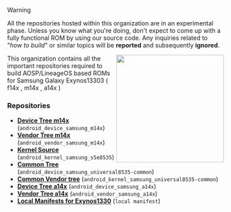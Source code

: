 > [!WARNING]
> All the repositories hosted within this organization are in an experimental phase. Unless you know what you're doing, don't expect to come up with a fully functional ROM by using our source code. Any inquiries related to "_how to build_" or similar topics will be **reported** and subsequently **ignored**.


<img align="right" width="250" height="250" src="https://fdn2.gsmarena.com/vv/bigpic/samsung-galaxy-a14-5g.jpg">

This organization contains all the important repositories required to build AOSP/LineageOS based ROMs for Samsung Galaxy Exynos13303 ( f14x , m14x , a14x )

### Repositories
* [**Device Tree m14x**](https://github.com/yamotaprjkt/android_device_samsung_m14x) (`android_device_samsung_m14x`)
* [**Vendor Tree m14x**](https://github.com/yamotaprjkt/android_vendor_samsung_m14x) (`android_vendor_samsung_m14x`)
* [**Kernel Source**](https://github.com/yamotaprjkt/android_kernel_samsung_s5e8535) (`android_kernel_samsung_s5e8535`)
* [**Common Tree**](https://github.com/yamotaprjkt/android_device_samsung_universal8535-common) (`android_device_samsung_universal8535-common`)
* [**Common Vendor tree**](https://github.com/yamotaprjkt/android_vendor_samsung_universal8535-common) (`android_kernel_samsung_universal8535-common`)
* [**Device Tree a14x**](https://github.com/yamotaprjkt/android_device_samsung_a14x) (`android_device_samsung_a14x`)
* [**Vendor Tree a14x**](https://github.com/yamotaprjkt/android_vendor_samsung_a14x) (`android_vendor_samsung_a14x`)
* [**Local Manifests for Exynos1330**]([https://github.com/yamotaprjkt/android_vendor_samsung_a14x) (`local manifest`)
